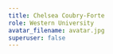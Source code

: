 ```yaml
---
title: Chelsea Coubry-Forte
role: Western University
avatar_filename: avatar.jpg
superuser: false
---
```

